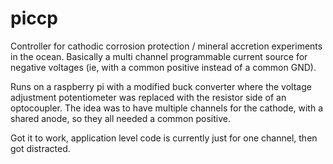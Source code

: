 # piccp

Controller for cathodic corrosion protection / mineral accretion experiments in the ocean. Basically a multi channel programmable current source for negative voltages (ie, with a common positive instead of a common GND). 

Runs on a raspberry pi with a modified buck converter where the voltage adjustment potentiometer was replaced with the resistor side of an optocoupler. The idea was to have multiple channels for the cathode, with a shared anode, so they all needed a common positive. 

Got it to work, application level code is currently just for one channel, then got distracted. 
